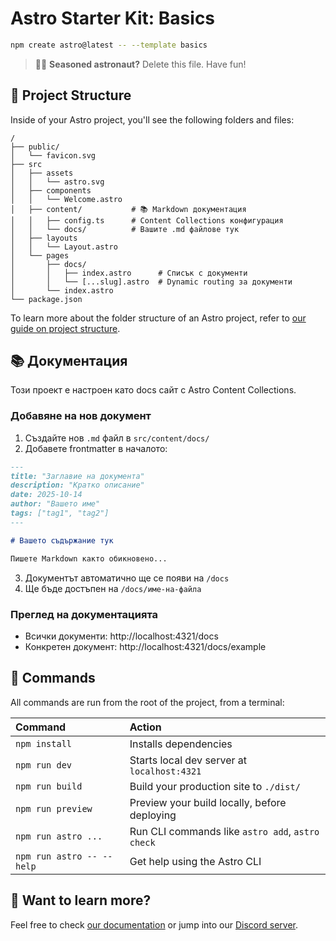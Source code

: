 # Astro Starter Kit: Basics

```sh
npm create astro@latest -- --template basics
```

> 🧑‍🚀 **Seasoned astronaut?** Delete this file. Have fun!

## 🚀 Project Structure

Inside of your Astro project, you'll see the following folders and files:

```text
/
├── public/
│   └── favicon.svg
├── src
│   ├── assets
│   │   └── astro.svg
│   ├── components
│   │   └── Welcome.astro
│   ├── content/           # 📚 Markdown документация
│   │   ├── config.ts      # Content Collections конфигурация
│   │   └── docs/          # Вашите .md файлове тук
│   ├── layouts
│   │   └── Layout.astro
│   └── pages
│       ├── docs/
│       │   ├── index.astro      # Списък с документи
│       │   └── [...slug].astro  # Dynamic routing за документи
│       └── index.astro
└── package.json
```

To learn more about the folder structure of an Astro project, refer to [our guide on project structure](https://docs.astro.build/en/basics/project-structure/).

## 📚 Документация

Този проект е настроен като docs сайт с Astro Content Collections.

### Добавяне на нов документ

1. Създайте нов `.md` файл в `src/content/docs/`
2. Добавете frontmatter в началото:

```markdown
---
title: "Заглавие на документа"
description: "Кратко описание"
date: 2025-10-14
author: "Вашето име"
tags: ["tag1", "tag2"]
---

# Вашето съдържание тук

Пишете Markdown както обикновено...
```

3. Документът автоматично ще се появи на `/docs`
4. Ще бъде достъпен на `/docs/име-на-файла`

### Преглед на документацията

- Всички документи: http://localhost:4321/docs
- Конкретен документ: http://localhost:4321/docs/example

## 🧞 Commands

All commands are run from the root of the project, from a terminal:

| Command                   | Action                                           |
| :------------------------ | :----------------------------------------------- |
| `npm install`             | Installs dependencies                            |
| `npm run dev`             | Starts local dev server at `localhost:4321`      |
| `npm run build`           | Build your production site to `./dist/`          |
| `npm run preview`         | Preview your build locally, before deploying     |
| `npm run astro ...`       | Run CLI commands like `astro add`, `astro check` |
| `npm run astro -- --help` | Get help using the Astro CLI                     |

## 👀 Want to learn more?

Feel free to check [our documentation](https://docs.astro.build) or jump into our [Discord server](https://astro.build/chat).

